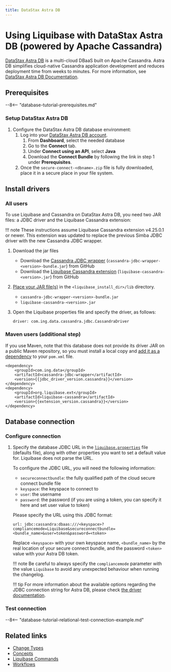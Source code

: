 ```yaml
---
title: DataStax Astra DB 
---
```


# Using Liquibase with DataStax Astra DB (powered by Apache Cassandra)

[DataStax Astra DB](https://www.datastax.com/products/datastax-astra) is a multi-cloud DBaaS built on Apache Cassandra. Astra DB simplifies cloud-native Cassandra application development and reduces deployment time from weeks to minutes. For more information, see [DataStax Astra DB Documentation](https://docs.datastax.com/en/astra/docs/index.html).

## Prerequisites

--8<-- "database-tutorial-prerequisites.md"

### Setup DataStax Astra DB

1.  Configure the DataStax Astra DB database environment:
    1.  Log into your [DataStax Astra DB account](https://astra.datastax.com/).
          1. From **Dashboard**, select the needed database
          2. Go to the **Connect** tab. 
          3. Under **Connect using an API**, select **Java**
          4. Download the **Connect Bundle** by following the link in step 1 under **Prerequisites**.
    2.  Once the `secure-connect-<dbname>.zip` file is fully downloaded, place it in a secure place in your file system.

## Install drivers

### All users

To use Liquibase and Cassandra on DataStax Astra DB, you need two JAR files: a JDBC driver and the Liquibase Cassandra extension:

!!! note
    These instructions assume Liquibase Cassandra extension v4.25.0.1 or newer. This extension was updated to replace the previous Simba JDBC driver with the new Cassandra JDBC wrapper.


1. Download the jar files
    * Download the [Cassandra JDBC wrapper](https://github.com/ing-bank/cassandra-jdbc-wrapper/releases) (`cassandra-jdbc-wrapper-<version>-bundle.jar`) from GitHub
    * Download the [Liquibase Cassandra extension](https://github.com/liquibase/liquibase-cassandra/releases) (`liquibase-cassandra-<version>.jar`) from GitHub
      
1. [Place your JAR file(s)](https://docs.liquibase.com/workflows/liquibase-community/adding-and-updating-liquibase-drivers.html) in the `<liquibase_install_dir>/lib` directory.
    * `cassandra-jdbc-wrapper-<version>-bundle.jar`
    * `liquibase-cassandra-<version>.jar`

1. Open the Liquibase properties file and specify the driver, as follows:

    ```
    driver: com.ing.data.cassandra.jdbc.CassandraDriver
    ```

### Maven users (additional step)

If you use Maven, note that this database does not provide its driver JAR on a public Maven repository, so you must install a local copy and [add it as a dependency](https://docs.liquibase.com/tools-integrations/maven/using-liquibase-and-maven-pom-file.html) to your `pom.xml` file.

```
<dependency>
    <groupId>com.ing.data</groupId>
    <artifactId>cassandra-jdbc-wrapper</artifactId>
    <version>{{jdbc_driver_version.cassandra}}</version>
</dependency>
<dependency>
    <groupId>org.liquibase.ext</groupId>
    <artifactId>liquibase-cassandra</artifactId>
    <version>{{extension_version.cassandra}}</version>
</dependency>
```

## Database connection

### Configure connection

1.  Specify the database JDBC URL in the [`liquibase.properties`](https://docs.liquibase.com/concepts/connections/creating-config-properties.html) file (defaults file), along with other properties you want to set a default value for. Liquibase does not parse the URL.

    To configure the JDBC URL, you will need the following information:

    - `secureconnectbundle`: the fully qualified path of the cloud secure connect bundle file
    - `keyspace`: the keyspace to connect to
    - `user`: the username
    - `password`: the password (if you are using a token, you can specify it here and set user value to token)

    Please specify the URL using this JDBC format:

    ```
    url: jdbc:cassandra:dbaas:///<keyspace>?compliancemode=Liquibase&secureconnectbundle=<bundle_name>&user=token&password=<token>
    ```
    
    Replace `<keyspace>` with your own keyspace name, `<bundle_name>` by the real location of your secure connect bundle, and the password `<token>` value with your Astra DB token.
    
    !!! note
        Be careful to always specify the `compliancemode` parameter with the value `Liquibase` to avoid any unexpected behaviour when running the changelog.
        
    !!! tip
        For more information about the available options regarding the JDBC connection string for Astra DB, please check [the driver documentation](https://github.com/ing-bank/cassandra-jdbc-wrapper/wiki/JDBC-driver-and-connection-string#connection-to-cloud-databases-dbaas).

### Test connection

--8<-- "database-tutorial-relational-test-connection-example.md"

Related links
-------------

*   [Change Types](https://docs.liquibase.com/change-types/home.html)
*   [Concepts](https://docs.liquibase.com/concepts/home.html)
*   [Liquibase Commands](https://docs.liquibase.com/commands/home.html)
*   [Workflows](https://docs.liquibase.com/workflows/home.html)